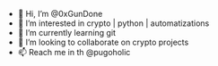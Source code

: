 - 👋 Hi, I’m @0xGunDone
- 👀 I’m interested in crypto | python | automatizations
- 🌱 I’m currently learning git
- 💞️ I’m looking to collaborate on crypto projects
- 📫 Reach me in th @pugoholic

<!---
0xGunDone/0xGunDone is a ✨ special ✨ repository because its `README.md` (this file) appears on your GitHub profile.
You can click the Preview link to take a look at your changes.
--->
